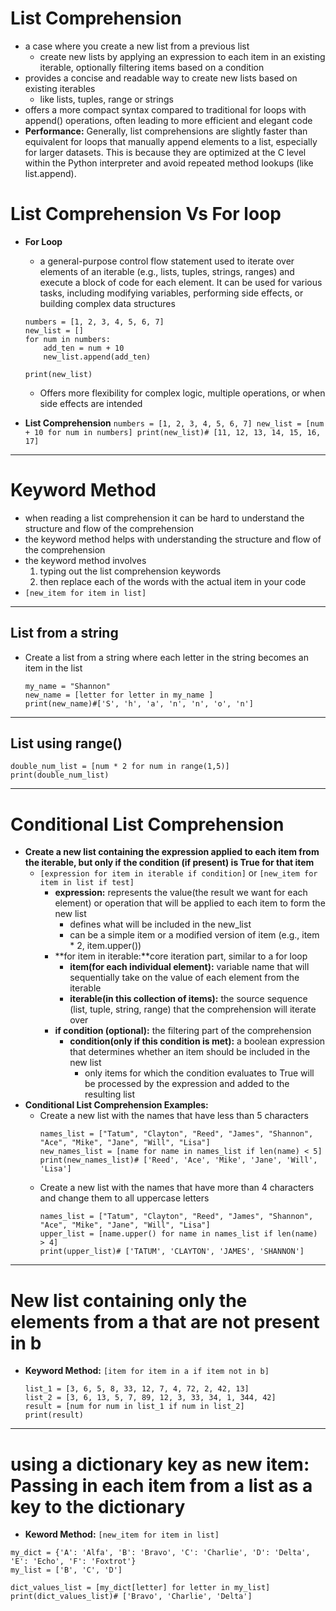 # List Comprehension
- a case where you create a new list from a previous list
    - create new lists by applying an expression to each item in an existing iterable, optionally filtering items based on a condition
- provides a concise and readable way to create new lists based on existing iterables
    - like lists, tuples, range or strings
- offers a more compact syntax compared to traditional for loops with append() operations, often leading to more efficient and elegant code
- **Performance:** Generally, list comprehensions are slightly faster than equivalent for loops that manually append elements to a list, especially for larger datasets. This is because they are optimized at the C level within the Python interpreter and avoid repeated method lookups (like list.append).
    

# List Comprehension Vs For loop
- **For Loop**
    - a general-purpose control flow statement used to iterate over elements of an iterable (e.g., lists, tuples, strings, ranges) and execute a block of code for each element. It can be used for various tasks, including modifying variables, performing side effects, or building complex data structures
    ```
    numbers = [1, 2, 3, 4, 5, 6, 7]
    new_list = []
    for num in numbers:
        add_ten = num + 10
        new_list.append(add_ten)

    print(new_list)
    ```
    - Offers more flexibility for complex logic, multiple operations, or when side effects are intended

- **List Comprehension**
        ```
        numbers = [1, 2, 3, 4, 5, 6, 7]
        new_list = [num + 10 for num in numbers]
        print(new_list)# [11, 12, 13, 14, 15, 16, 17]
        ```
___________________________________________________________________________________________________

# Keyword Method
- when reading a list comprehension it can be hard to understand the structure and flow of the comprehension
- the keyword method helps with understanding  the structure and flow of the comprehension
- the keyword method involves
    1. typing out the list comprehension keywords
    2. then replace each of the words with the actual item in your code
- `[new_item for item in list]`
___________________________________________________________________________________________________

## List from a string 
- Create a list from a string where each letter in the string becomes an item in the list
    ```
    my_name = "Shannon"
    new_name = [letter for letter in my_name ]
    print(new_name)#['S', 'h', 'a', 'n', 'n', 'o', 'n']
    ```
___________________________________________________________________________________________________

## List using range()
```
double_num_list = [num * 2 for num in range(1,5)]
print(double_num_list)
```
___________________________________________________________________________________________________

# Conditional List Comprehension
- **Create a new list containing the expression applied to each item from the iterable, but only if the condition (if present) is True for that item**
    - `[expression for item in iterable if condition]` or `[new_item for item in list if test]`
        - **expression:** represents the value(the result we want for each element) or operation that will be applied to each item to form the new list
            - defines what will be included in the new_list
            - can be a simple item or a modified version of item (e.g., item * 2, item.upper())
        - **for item in iterable:**core iteration part, similar to a for loop
            - **item(for each individual element):** variable name that will sequentially take on the value of each element from the iterable
            - **iterable(in this collection of items):** the source sequence (list, tuple, string, range) that the comprehension will iterate over
        - **if condition (optional):** the filtering part of the comprehension
            - **condition(only if this condition is met):** a boolean expression that determines whether an item should be included in the new list
                - only items for which the condition evaluates to True will be processed by the expression and added to the resulting list
- **Conditional List Comprehension Examples:**
    - Create a new list with the names that have less than 5 characters
        ```
        names_list = ["Tatum", "Clayton", "Reed", "James", "Shannon", "Ace", "Mike", "Jane", "Will", "Lisa"]
        new_names_list = [name for name in names_list if len(name) < 5]
        print(new_names_list)# ['Reed', 'Ace', 'Mike', 'Jane', 'Will', 'Lisa']
        ```
    - Create a new list with the names that have more than 4 characters and change them to all uppercase letters
        ```
        names_list = ["Tatum", "Clayton", "Reed", "James", "Shannon", "Ace", "Mike", "Jane", "Will", "Lisa"]
        upper_list = [name.upper() for name in names_list if len(name) > 4]
        print(upper_list)# ['TATUM', 'CLAYTON', 'JAMES', 'SHANNON']
        ```
___________________________________________________________________________________________________

# New list containing only the elements from a that are not present in b
- **Keyword Method:** `[item for item in a if item not in b]`
    ```
    list_1 = [3, 6, 5, 8, 33, 12, 7, 4, 72, 2, 42, 13]
    list_2 = [3, 6, 13, 5, 7, 89, 12, 3, 33, 34, 1, 344, 42]
    result = [num for num in list_1 if num in list_2]
    print(result)
    ```
___________________________________________________________________________________________________

# using a dictionary key as new item: Passing in each item from a list as a key to the dictionary
- **Keword Method:** `[new_item for item in list]`
```
my_dict = {'A': 'Alfa', 'B': 'Bravo', 'C': 'Charlie', 'D': 'Delta', 'E': 'Echo', 'F': 'Foxtrot'}
my_list = ['B', 'C', 'D']

dict_values_list = [my_dict[letter] for letter in my_list]
print(dict_values_list)# ['Bravo', 'Charlie', 'Delta']

```